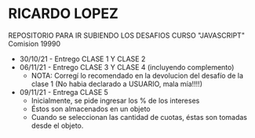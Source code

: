 # RICARDO LOPEZ
REPOSITORIO PARA IR SUBIENDO LOS DESAFIOS CURSO "JAVASCRIPT"
Comision 19990

- 30/10/21 - Entrego CLASE 1 Y CLASE 2
- 06/11/21 - Entrego CLASE 3 Y CLASE 4 (incluyendo complemento)
    - NOTA: Corregí lo recomendado en la devolucion del desafío de la clase 1 (No habia declarado a USUARIO, mala mía!!!!)
- 09/11/21 - Entrega CLASE 5
    - Inicialmente, se pide ingresar los % de los intereses
    - Éstos son almacenados en un objeto
    - Cuando se seleccionan las cantidad de cuotas, éstas son tomadas desde el objeto.